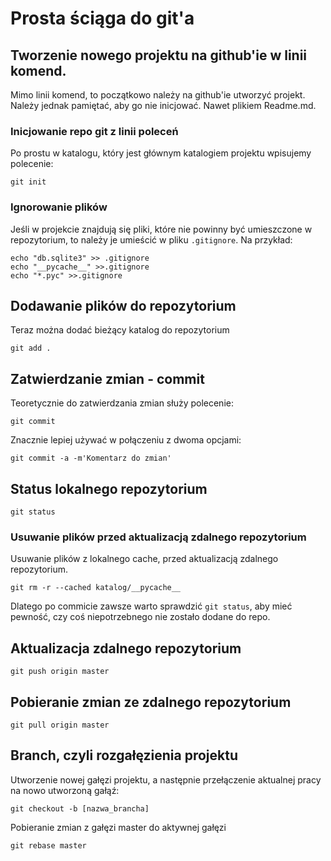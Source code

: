 # Prosta ściąga do git'a

## Tworzenie nowego projektu na github'ie w linii komend.

Mimo linii komend, to początkowo należy na github'ie utworzyć projekt.
Należy jednak pamiętać, aby go nie inicjować. Nawet plikiem Readme.md.

### Inicjowanie repo git z linii poleceń

Po prostu w katalogu, który jest głównym katalogiem projektu wpisujemy polecenie:
```
git init
```

### Ignorowanie plików

Jeśli w projekcie znajdują się pliki, które nie powinny być umieszczone
w repozytorium, to należy je umieścić w pliku `.gitignore`. Na przykład:
```
echo "db.sqlite3" >> .gitignore
echo "__pycache__" >>.gitignore
echo "*.pyc" >>.gitignore
```

## Dodawanie plików do repozytorium

Teraz można dodać bieżący katalog do repozytorium
```
git add .
```

## Zatwierdzanie zmian - commit

Teoretycznie do zatwierdzania zmian służy polecenie:
```
git commit
```

Znacznie lepiej używać w połączeniu z dwoma opcjami:
```
git commit -a -m'Komentarz do zmian'
```

## Status lokalnego repozytorium

```
git status
```

### Usuwanie plików przed aktualizacją zdalnego repozytorium
Usuwanie plików z lokalnego cache, przed aktualizacją zdalnego repozytorium.
```
git rm -r --cached katalog/__pycache__
```
Dlatego po commicie zawsze warto sprawdzić `git status`, aby mieć
pewność, czy coś niepotrzebnego nie zostało dodane do repo.

## Aktualizacja zdalnego repozytorium
```
git push origin master
```

## Pobieranie zmian ze zdalnego repozytorium
```
git pull origin master
```

## Branch, czyli rozgałęzienia projektu

Utworzenie nowej gałęzi projektu, a następnie przełączenie aktualnej pracy
na nowo utworzoną gałąź:
```
git checkout -b [nazwa_brancha]
```

Pobieranie zmian z gałęzi master do aktywnej gałęzi
```
git rebase master
```

